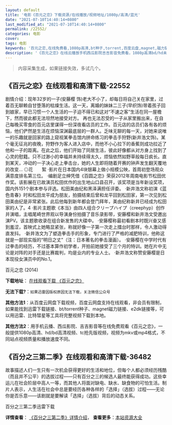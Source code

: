 ```yaml
---
layout: default
title: '电影《百元之恋》下载资源/在线播放/视频地址/1080p/高清/蓝光'
date: "2021-07-10T14:40:14+0800"
last_modified_at: "2021-07-10T14:40:14+0800"
permalink: /22552/
categories: 电影
cover:
tags: 电影
keywords: '百元之恋,在线免费看,1080p高清,bt种子,torrent,百度云盘,magnet,磁力链,迅雷下载资源'
description: '《百元之恋》在线云播放手机西瓜影院吉吉影音免费看，1080p高清bd/hd未删减完整版和tc抢先枪版，mkv/mp4格式，附带bt/torrent种子、magnet/磁力链、百度云盘、网盘资源迅雷下载链接'
---
```


>内容采集生成，如果链接失效，多试几个。


## 《百元之恋》在线观看和高清下载-22552

剧情介绍：现年32岁的一子(安藤樱 饰)老大不小了，却每日将自己关在家里，过着百无聊赖自甘堕落的枯燥生活。这一天，离婚的妹妹二三子(早织饰)带着孩子回到娘家，早已习惯一个人生活的一子迫不得已和这对“不速之客”生活在同一屋檐下，然而彼此都无法坦然地接受对方。   再也无法忍受的一子从家里搬出来，在自己每晚买零食的百元店里谋得一份深夜看店员的工作。百元店的店员们各有各的烦恼，他们俨然是生活在烦恼深渊最底层的一群人。乏味无聊的每一天，对她来说唯一的乐趣就是回家的路上窥视某拳击馆内拼命练习的拳击手狩野(新井浩文饰)。某个毫无征兆的夜晚，狩野作为客人进入店中，而他不小心拉下的香蕉则成功拉近了他和一子的距离。在此之后，他们开始了同居生活，彼此好像都从对方身上找到了心灵的慰籍。只不过渺小的幸福并未持续得太久，烦恼依然如野草般每日疯长。直到某天，冲动的一子决心走上拳击台，她的人生即将随着开赛的钟声发生翻天覆地的改变…   ◎花　　絮   ·影片在日本国内4块银幕上做小规模公映，首周初登场观众满意度排名第三位。   ·编剧足立绅凭借《百圆之恋》荣获2012年周南电影节松田优作奖。该影展在已故演员松田优作的出生地山口县召开，该奖项是当年新设奖项，国内外151个剧本参与评选。松田美由纪和黑泽满担任评委。   ·新井浩文称初演《蓝色青春》时和松田龙平成为朋友，拍摄结束后曾和龙平回到松田家，第一次见到松田美由纪是非常紧张。此后他每到新年都会登门拜年，美由纪称新井已经成为松田家的人了。4   ·影片主题歌《本当》由四人组合クリープハイプ（creephyp）创作并演唱，主唱尾崎世界观以导演身份拍摄了音乐录影带，安藤樱和新井浩文受邀出演PV。该主题歌收录在组合新发售的大碟中。   ·安藤樱称最初看剧本时既兴奋又感到羞涩，首映式上她略显紧张，称就好像一子第一次走上擂台时那样，令人激动得直发抖。   ·新井浩文为了塑造拳击手的形象，专门进行了严格的减肥特训，他称这就是一部现实版的“明日之丈”（注：日本著名的拳击漫画）。   ·安藤樱在中学时代有过拳击的经历，不过基本算作初学者，开拍前她接受了三个月的特训。她在片中无论是对阵的对手还是比赛裁判，均是业内的专业人士。   ·新井浩文称赞安藤樱是日本现役女演员中的No.1。


百元之恋 (2014)

**下载地址**： [在线观看下载 《百元之恋》](https://www.btbtdy.me/btdy/dy409.html) 


**无法下载?**：`如果迅雷因版权原因无法下载，关注微信公众号 `

**其他方法1**：从百度云网盘下载视频，百度云网盘支持在线观看，非会员有限制，如果能找到迅雷下载链接、bt/torrent种子、magnet磁力链接、e2dk链接等，可以用迅雷、比特彗星等工具将完整视频下载到本地。

**其他方法2**：用手机云播、西瓜影院、吉吉影音等在线免费观看《百元之恋》，一般提供1080p高清、hd/bd高清视频、tc抢先版视频，视频为mkv或mp4格式，不同站点视频质量和播放速度不同。


## 《百分之三第二季》在线观看和高清下载-36482

故事描述人们一生只有一次机会获得更好的生活和地位，但每个人都必须经历残酷（而且并不公平）的选拔过程——只有百分之三的候选人最终能获得成功。这些幸运儿在社会阶层中高人一等，而其他人将面对缺电、缺水、缺食物的可怕生活。制片人表示，人生活在社会中总是要经历各种各样的「选择」（选拔）过程——无论你是否乐意——该剧就是要解读「选择」（选拔）背后的动态关系。


百分之三第二季迅雷下载

**详情查看**： [《百分之三第二季》详情介绍](/movie/36482/)， **查看更多**：[本站资源大全](/movie/t/all/)

